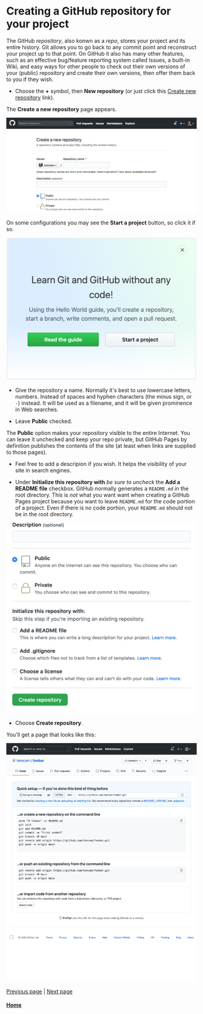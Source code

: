 # Creating a GitHub repository for your project

The GitHub *repository*, also konwn as a *repo*, stores your project and its entire history. 
Git allows you to go back to any commit point and reconstruct your project up to that point.
On GitHub it also has many other features, such as an effective bug/feature reporting system
called Issues, a built-in Wiki, and easy ways for other people to check out their own
versions of your (public) repository and create their own versions, then offer them back
to you if they wish.

* Choose the **+** symbol, then **New repository** (or just click this [Create new repository](https://github.com/new) link).

The **Create a new repository** page appears.

![Creating a new repository](./assets/create-new-github-repository.png)

On some configurations you may see the **Start a project** button, so click it if so.

![Creating a new repository](./assets/github-start-project.png)

* Give the repository a name. Normally it's best to use lowercase letters, numbers. Instead of spaces and hyphen characters (the minus sign, or `-`) instead. It will be used as a filename, and it will be given prominence in Web searches.

* Leave **Public** checked. 

The **Public** option makes your repository visible to the entire Internet. You can leave it unchecked and keep your repo
private, but GitHub Pages by definition publishes the contents of the site (at least when links are supplied to those pages).

* Feel free to add a descripion if you wish. It helps the visibility of your site in search engines.

* Under **Initialize this repository with** *be sure to uncheck* the **Add a README file** checkbox. GitHub normally generates a `README.md` in the root directory. This is *not* what you want want when creating a GitHub Pages project because you want to leave `README.md` for the code
portion of a project. Even if there is no code portion, your `README.md` should not be in the root directory.

![Screenshot showing Add a README file unchecked](./assets/github-pages-new-repo-uncheck-readme-512x512.png)

* Choose **Create repository**. 

You'll get a page that looks like this:

![Screenshot showing a new repo without README.md checked](./assets/github-pages-new-repo-just-created-no-readme-1024x1280.png)
<a id="repo-url"></a>

[Previous page](creating-github-account.md) | [Next page](github-pages-create-readme.md)

#### [Home](./README.md) 

